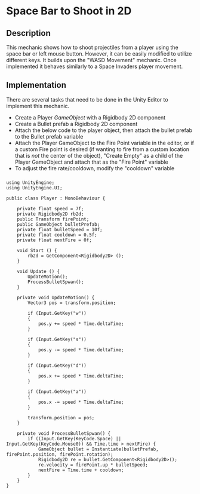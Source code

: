 # Space Bar to Shoot in 2D

## Description
This mechanic shows how to shoot projectiles from a player using the space bar or left mouse button.
However, it can be easily modified to utilize different keys. It builds upon the "WASD Movement"
mechanic. Once implemented it behaves similarly to a Space Invaders player movement.

## Implementation
There are several tasks that need to be done in the Unity Editor to implement this mechanic.
- Create a Player _GameObject_ with a Rigidbody 2D component
- Create a Bullet prefab a Rigidbody 2D component
- Attach the below code to the player object, then attach the bullet prefab to the Bullet prefab
variable
- Attach the Player GameObject to the Fire Point variable in the editor, or if a custom Fire point is
desired (if wanting to fire from a custom location that is *not* the center of the object), "Create Empty" as a child of the Player GameObject and attach that as the "Fire Point" variable
- To adjust the fire rate/cooldown, modify the "cooldown" variable

### 
    using UnityEngine;
    using UnityEngine.UI;

    public class Player : MonoBehaviour {

        private float speed = 7f;
        private Rigidbody2D rb2d;
        public Transform firePoint;
        public GameObject bulletPrefab;
        private float bulletSpeed = 10f;
        private float cooldown = 0.5f;
        private float nextFire = 0f;

        void Start () {
            rb2d = GetComponent<Rigidbody2D> ();
        }
        
        void Update () {
            UpdateMotion();
            ProcessBulletSpwan();
        }

        private void UpdateMotion() {
            Vector3 pos = transform.position;

            if (Input.GetKey("w"))
            {
                pos.y += speed * Time.deltaTime;
            }

            if (Input.GetKey("s"))
            {
                pos.y -= speed * Time.deltaTime;
            }

            if (Input.GetKey("d"))
            {
                pos.x += speed * Time.deltaTime;
            }

            if (Input.GetKey("a"))
            {
                pos.x -= speed * Time.deltaTime;
            }

            transform.position = pos;
        }
        
        private void ProcessBulletSpwan() {
            if ((Input.GetKey(KeyCode.Space) || Input.GetKey(KeyCode.Mouse0)) && Time.time > nextFire) {
                GameObject bullet = Instantiate(bulletPrefab, firePoint.position, firePoint.rotation);
                Rigidbody2D re = bullet.GetComponent<Rigidbody2D>();
                re.velocity = firePoint.up * bulletSpeed;
                nextFire = Time.time + cooldown;
            }
        }
    }
